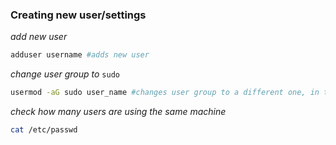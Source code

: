 ### Creating new user/settings
*add new user*
```bash
adduser username #adds new user
```  
*change user group to* `sudo` 
```bash
usermod -aG sudo user_name #changes user group to a different one, in this case `sudo`
```
*check how many users are using the same machine*
```bash
cat /etc/passwd
```


